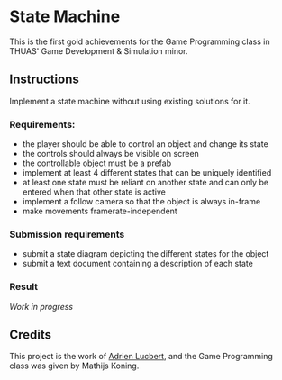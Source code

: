 # State Machine

This is the first gold achievements for the Game Programming class in THUAS'
Game Development & Simulation minor.

## Instructions

Implement a state machine without using existing solutions for it.

### Requirements:

- the player should be able to control an object and change its state
- the controls should always be visible on screen
- the controllable object must be a prefab
- implement at least 4 different states that can be uniquely identified
- at least one state must be reliant on another state and can only be entered
when that other state is active
- implement a follow camera so that the object is always in-frame
- make movements framerate-independent

### Submission requirements

- submit a state diagram depicting the different states for the object
- submit a text document containing a description of each state

### Result

*Work in progress*

## Credits

This project is the work of [Adrien Lucbert](https://github.com/adrienlucbert),
and the Game Programming class was given by Mathijs Koning.
